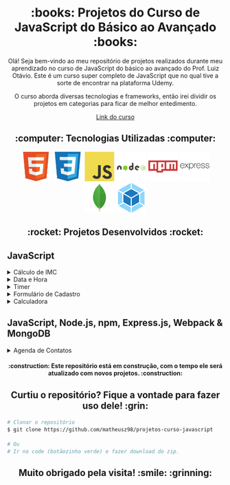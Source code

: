 <h1 align="center">:books: Projetos do Curso de JavaScript do Básico ao Avançado :books:</h1>

<p align="center">Olá! Seja bem-vindo ao meu repositório de projetos realizados durante meu aprendizado no curso de JavaScript do básico ao avançado do Prof. Luiz Otávio.
Este é um curso super completo de JavaScript que no qual tive a sorte de encontrar na plataforma Udemy.</p>

<p align="center">O curso aborda diversas tecnologias e frameworks, então irei dividir os projetos em categorias para ficar de melhor entedimento.</p>

<p align="center"><a href="https://www.udemy.com/course/curso-de-javascript-moderno-do-basico-ao-avancado/">Link do curso</a></p>

<h2 align="center"> :computer: Tecnologias Utilizadas :computer:</h2>

<p align="center">
  <img src="imgs/html5.svg" alt="HTML5" tittle="HTML5" width="70" height="70">
  <img src="imgs/css3.svg" alt="CSS3" tittle="CSS3" width="70" height="70">
  <img src="imgs/javascript.svg" alt="JavaScript" tittle="JavaScript" width="70" height="70">
  <img src="imgs/nodejs.svg" alt="NodeJS" tittle="NodeJS" width="70" height="70">
  <img src="imgs/npm.svg" alt="npm" tittle="npm" width="70" height="70">
  <img src="imgs/express.svg" alt="Express" tittle="Express" width="70" height="70">
  <img src="imgs/mongodb.svg" alt="MongoDB" tittle="MongoDB" width="70" height="70">
  <img src="imgs/webpack.svg" alt="Webpack" tittle="Webpack" width="70" height="70">
</p>

<h2 align="center">:rocket: Projetos Desenvolvidos :rocket:</h2>

<h2>JavaScript</h2>

<details>
  <summary>Cálculo de IMC</summary>
  <p>Um simples projeto de cálculo de IMC (Índice de Massa Corporal) Utilizando HTML, CSS & JavaScript.</p>
  <p>Insira sua altura e seu peso. A aplicação fará o cálculo e irá imprimir o resultado na tela.</p>
  <p align="center"><img src="imgs/imc/01.jpg" width="800" alt="IMC"></p>
  <p align="center"><a href="https://github.com/matheusz98/projetos-curso-javascript/tree/master/Projeto%20IMC">Link do projeto</a></p>
</details>

<details>
  <summary>Data e Hora</summary>
  <p>Um simples projeto em JavaScript no qual pega a data e horário exato.</p>
  <p align="center"><img src="imgs/data-hora/01.jpg" width="800" alt="Data e Hora"></p>
  <p align="center"><a href="https://github.com/matheusz98/projetos-curso-javascript/tree/master/Projeto%20Data%20e%20Hora">Link do projeto</a></p>
</details>

<details>
  <summary>Timer</summary>
  <p>Um projeto de timer criado em HTML, CSS & JavaScript.</p>
  <p align="center"><img src="imgs/timer/01.jpg" width="800" alt="Timer"></p>
  <p align="center"><a href="https://github.com/matheusz98/projetos-curso-javascript/tree/master/Projeto%20Timer">Link do projeto</a></p>
</details>

<details>
  <summary>Formulário de Cadastro</summary>
  <p>Um formulário de cadastro de usuário validado em JavaScript.</p>
  
  #### No formulário será preciso informar:
  - Nome
  - Sobrenome
  - CPF
  - Endereço de e-mail
  - Senha
  
  <p align="center"><img src="imgs/formulario/01.jpg" width="800" alt="Formulário de Cadastro"></p>
  
  <h3 align="center">Caso algum campo estiver vazio ou inválido.</h3>
  <p align="center"><img src="imgs/formulario/02.gif" width="800" alt="Formulário de Cadastro""></p>
  
  <h3 align="center">Enviando o formulário após preencher todos os campos.</h3>
  <p align="center"><img src="imgs/formulario/03.gif" width="800" alt="Formulário de Cadastro""></p>
  
  <p align="center"><a href="https://github.com/matheusz98/projetos-curso-javascript/tree/master/Projeto%20Formulário">Link do projeto</a></p>
</details>

<details>
  <summary>Calculadora</summary>
  <p>Minha primeira calculadora desenvolvida em JavaScript.</p>
  <p align="center"><img src="imgs/calculadora/01.jpg" width="800" alt="IMC"></p>
  <p align="center"><a href="https://github.com/matheusz98/projetos-curso-javascript/tree/master/Projeto%20Calculadora">Link do projeto</a></p>
</details>

<h2>JavaScript, Node.js, npm, Express.js, Webpack & MongoDB</h2>

<details>
  <summary>Agenda de Contatos</summary>
  <p>Meu primeiro projeto real envolvendo JavaScript, node, npm, express, webpack e mongodb.</p>
  <p>A aplicação se trata de uma agenda de contatos na qual você pode criar sua conta, fazer login, adicionar um contato e editar ou apagar suas informações através do CRUD.</p>
  
  <p align="center"><img src="imgs/agenda/screenshot.png" width="800" alt="Agenda de Contatos"></p>
  
  <h3 align="center">Criando uma conta</h3>
  <p align="center"><img src="imgs/agenda/01.gif" width="800" alt="Agenda de Contatos"></p>
  
  <h3 align="center">Fazendo login em sua conta</h3>
  <p align="center"><img src="imgs/agenda/02.gif" width="800" alt="Agenda de Contatos"></p>
  
  <h3 align="center">Cadastrando um contato com suas informações</h3>
  <p align="center"><img src="imgs/agenda/03.gif" width="800" alt="Agenda de Contatos"></p>
  
  <h3 align="center">Editando ou atualizando as informações do contato</h3>
  <p align="center"><img src="imgs/agenda/04.gif" width="800" alt="Agenda de Contatos"></p>
  
  <h3 align="center">Deletando o contato de sua agenda</h3>
  <p align="center"><img src="imgs/agenda/05.gif" width="800" alt="Agenda de Contatos"></p>
  
  #### Instruções de instalação



    # Entrar na pasta da aplicação
    $ cd projagenda

    # Instalar as dependências
    $ npm install

    # Executar o servidor
    $ npm start

    Observação importante
    Não se esqueça de criar o arquivo .env contendo a CONNECTIONSTRING do seu MongoDB.
    Como por exemplo:
    
    $ CONNECTIONSTRING=mongodb+srv://seuuser:suasenha@seudb.rlly5.mongodb.net/nomeprojeto?retryWrites=true&w=majority

  <p align="center"><a href="https://github.com/matheusz98/projetos-curso-javascript/tree/master/Projeto%20Agenda/projagenda">Link do projeto</a></p>
</details>

<h4 align="center"> :construction: Este repositório está em construção, com o tempo ele será atualizado com novos projetos. :construction:</h4>

<h2 align="center">Curtiu o repositório? Fique a vontade para fazer uso dele! :grin:</h2>

```bash
# Clonar o repositório
$ git clone https://github.com/matheusz98/projetos-curso-javascript

# Ou
# Ir no code (botãozinho verde) e fazer download do zip.
```

<h2 align="center">Muito obrigado pela visita! :smile: :grinning: </h2>
